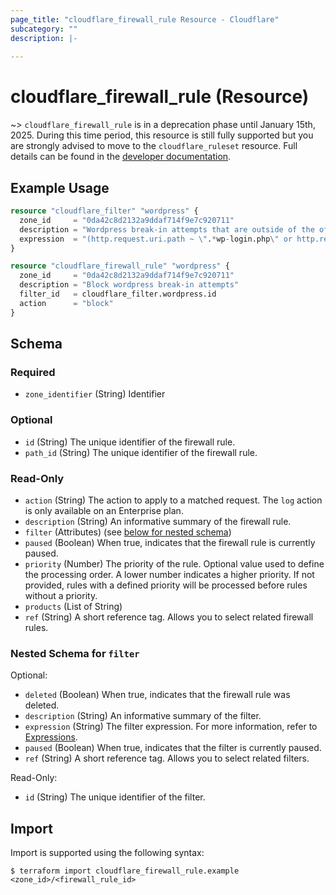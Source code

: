 ```yaml
---
page_title: "cloudflare_firewall_rule Resource - Cloudflare"
subcategory: ""
description: |-
  
---
```


# cloudflare_firewall_rule (Resource)



~> `cloudflare_firewall_rule` is in a deprecation phase until January 15th, 2025.
  During this time period, this resource is still
  fully supported but you are strongly advised  to move to the
  `cloudflare_ruleset` resource. Full details can be found in the
  [developer documentation](https://developers.cloudflare.com/waf/reference/migration-guides/firewall-rules-to-custom-rules/#relevant-changes-for-terraform-users).

## Example Usage

```terraform
resource "cloudflare_filter" "wordpress" {
  zone_id     = "0da42c8d2132a9ddaf714f9e7c920711"
  description = "Wordpress break-in attempts that are outside of the office"
  expression  = "(http.request.uri.path ~ \".*wp-login.php\" or http.request.uri.path ~ \".*xmlrpc.php\") and ip.src ne 192.0.2.1"
}

resource "cloudflare_firewall_rule" "wordpress" {
  zone_id     = "0da42c8d2132a9ddaf714f9e7c920711"
  description = "Block wordpress break-in attempts"
  filter_id   = cloudflare_filter.wordpress.id
  action      = "block"
}
```
<!-- schema generated by tfplugindocs -->
## Schema

### Required

- `zone_identifier` (String) Identifier

### Optional

- `id` (String) The unique identifier of the firewall rule.
- `path_id` (String) The unique identifier of the firewall rule.

### Read-Only

- `action` (String) The action to apply to a matched request. The `log` action is only available on an Enterprise plan.
- `description` (String) An informative summary of the firewall rule.
- `filter` (Attributes) (see [below for nested schema](#nestedatt--filter))
- `paused` (Boolean) When true, indicates that the firewall rule is currently paused.
- `priority` (Number) The priority of the rule. Optional value used to define the processing order. A lower number indicates a higher priority. If not provided, rules with a defined priority will be processed before rules without a priority.
- `products` (List of String)
- `ref` (String) A short reference tag. Allows you to select related firewall rules.

<a id="nestedatt--filter"></a>
### Nested Schema for `filter`

Optional:

- `deleted` (Boolean) When true, indicates that the firewall rule was deleted.
- `description` (String) An informative summary of the filter.
- `expression` (String) The filter expression. For more information, refer to [Expressions](https://developers.cloudflare.com/ruleset-engine/rules-language/expressions/).
- `paused` (Boolean) When true, indicates that the filter is currently paused.
- `ref` (String) A short reference tag. Allows you to select related filters.

Read-Only:

- `id` (String) The unique identifier of the filter.

## Import

Import is supported using the following syntax:

```shell
$ terraform import cloudflare_firewall_rule.example <zone_id>/<firewall_rule_id>
```
